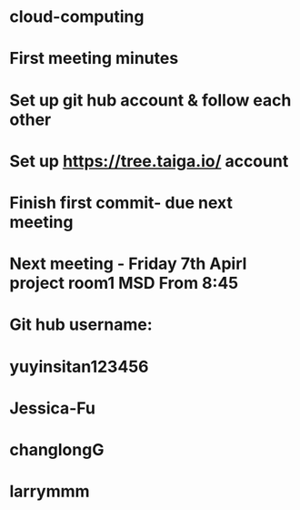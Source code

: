 # cloud-computing
# First meeting minutes
# Set up git hub account & follow each other
# Set up https://tree.taiga.io/ account
# Finish first commit- due next meeting
# Next meeting - Friday 7th Apirl project room1 MSD From 8:45
# 
# Git hub username:
# yuyinsitan123456
# Jessica-Fu
# changlongG
# larrymmm